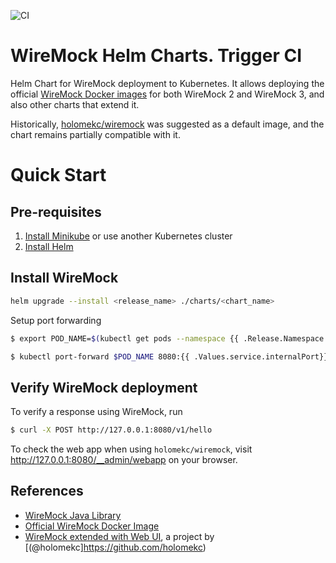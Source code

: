 ![CI](https://github.com/wiremock/helm-charts/actions/workflows/ci.yaml/badge.svg)

# WireMock Helm Charts. Trigger CI

Helm Chart for WireMock deployment to Kubernetes.
It allows deploying the official [WireMock Docker images](https://github.com/wiremock/wiremock-docker) for both WireMock 2 and WireMock 3,
and also other charts that extend it.

Historically, [holomekc/wiremock](https://github.com/holomekc/wiremock) was suggested as a default image,
and the chart remains partially compatible with it.

# Quick Start

## Pre-requisites

1. [Install Minikube](https://kubernetes.io/docs/tasks/tools/install-minikube/) or use another Kubernetes cluster
2. [Install Helm](https://helm.sh/docs/intro/install/)

## Install WireMock

```bash
helm upgrade --install <release_name> ./charts/<chart_name>
```

Setup port forwarding

```bash
$ export POD_NAME=$(kubectl get pods --namespace {{ .Release.Namespace }} -l "app.kubernetes.io/name={{ include "wiremock.name" . }},app.kubernetes.io/instance={{ .Release.Name }}" -o jsonpath="{.items[0].metadata.name}")

$ kubectl port-forward $POD_NAME 8080:{{ .Values.service.internalPort}}
```

## Verify WireMock deployment

To verify a response using WireMock, run

```bash
$ curl -X POST http://127.0.0.1:8080/v1/hello
```

To check the web app when using `holomekc/wiremock`, visit http://127.0.0.1:8080/__admin/webapp on your browser.
    
## References

- [WireMock Java Library](https://github.com/tomakehurst/wiremock)
- [Official WireMock Docker Image](https://github.com/wiremock/wiremock-docker)
- [WireMock extended with Web UI](https://github.com/holomekc/wiremock), a project by [(@holomekc]https://github.com/holomekc)
